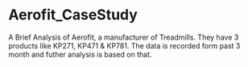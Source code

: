 # Aerofit_CaseStudy
A Brief Analysis of Aerofit, a manufacturer of Treadmills. They have 3 products like KP271, KP471 &amp; KP781. The data is recorded form past 3 month and futher analysis is based on that.
